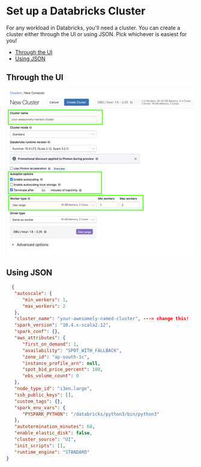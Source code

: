 # Set up a Databricks Cluster

For any workload in Databricks, you'll need a cluster. You can create a cluster either through the UI or using JSON. Pick whichever is easiest for you!
* [Through the UI](#through-the-ui)
* [Using JSON](#using-json)

## Through the UI

![databricks-create-cluster.png](./databricks-create-cluster.png)

## Using JSON
   ```json
     {
      "autoscale": {
         "min_workers": 1,
         "max_workers": 2
      },
      "cluster_name": "your-awesomely-named-cluster", ---> change this!
      "spark_version": "10.4.x-scala2.12",
      "spark_conf": {},
      "aws_attributes": {
         "first_on_demand": 1,
         "availability": "SPOT_WITH_FALLBACK",
         "zone_id": "ap-south-1c",
         "instance_profile_arn": null,
         "spot_bid_price_percent": 100,
         "ebs_volume_count": 0
      },
      "node_type_id": "i3en.large",
      "ssh_public_keys": [],
      "custom_tags": {},
      "spark_env_vars": {
         "PYSPARK_PYTHON": "/databricks/python3/bin/python3"
      },
      "autotermination_minutes": 60,
      "enable_elastic_disk": false,
      "cluster_source": "UI",
      "init_scripts": [],
      "runtime_engine": "STANDARD"
   } 
   ```
